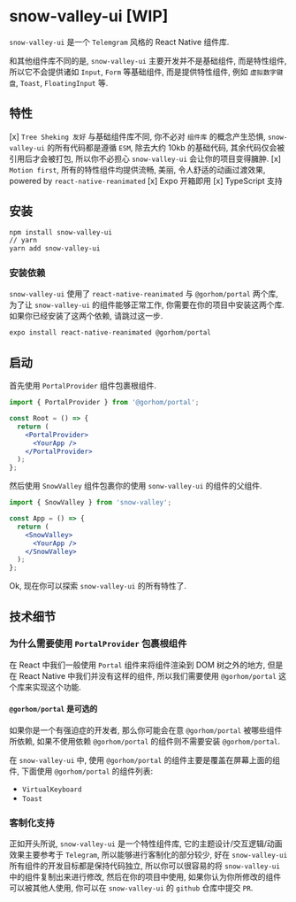 # snow-valley-ui [WIP]

`snow-valley-ui` 是一个 `Telemgram` 风格的 React Native 组件库.

和其他组件库不同的是, `snow-valley-ui` 主要开发并不是基础组件, 而是特性组件, 所以它不会提供诸如 `Input`, `Form` 等基础组件, 而是提供特性组件, 例如 `虚拟数字键盘`, `Toast`, `FloatingInput` 等.

## 特性
[x] `Tree Sheking 友好` 与基础组件库不同, 你不必对 `组件库` 的概念产生恐惧, `snow-valley-ui` 的所有代码都是遵循 `ESM`, 除去大约 10kb 的基础代码, 其余代码仅会被引用后才会被打包, 所以你不必担心 `snow-valley-ui` 会让你的项目变得臃肿.
[x] `Motion first`, 所有的特性组件均提供流畅, 美丽, 令人舒适的动画过渡效果, powered by `react-native-reanimated`
[x] Expo 开箱即用
[x] TypeScript 支持

## 安装

```bash
npm install snow-valley-ui
// yarn
yarn add snow-valley-ui
```

### 安装依赖
`snow-valley-ui` 使用了 `react-native-reanimated` 与 `@gorhom/portal` 两个库, 为了让 `snow-valley-ui` 的组件能够正常工作, 你需要在你的项目中安装这两个库.
如果你已经安装了这两个依赖, 请跳过这一步.
```bash
expo install react-native-reanimated @gorhom/portal
```

## 启动

首先使用 `PortalProvider` 组件包裹根组件.

```jsx
import { PortalProvider } from '@gorhom/portal';

const Root = () => {
  return (
    <PortalProvider>
      <YourApp />
    </PortalProvider>
  );
};
```

然后使用 `SnowValley` 组件包裹你的使用 `sonw-valley-ui` 的组件的父组件.

```jsx
import { SnowValley } from 'snow-valley';

const App = () => {
  return (
    <SnowValley>
      <YourApp />
    </SnowValley>
  );
};
```

Ok, 现在你可以探索 `snow-valley-ui` 的所有特性了.

## 技术细节

### 为什么需要使用 `PortalProvider` 包裹根组件

在 React 中我们一般使用 `Portal` 组件来将组件渲染到 DOM 树之外的地方, 但是在 React Native 中我们并没有这样的组件, 所以我们需要使用 `@gorhom/portal` 这个库来实现这个功能.

#### `@gorhom/portal` 是可选的

如果你是一个有强迫症的开发者, 那么你可能会在意 `@gorhom/portal` 被哪些组件所依赖, 如果不使用依赖 `@gorhom/portal` 的组件则不需要安装 `@gorhom/portal`.

在 `snow-valley-ui` 中, 使用 `@gorhom/portal` 的组件主要是覆盖在屏幕上面的组件, 下面使用 `@gorhom/portal` 的组件列表:

- `VirtualKeyboard`
- `Toast`

### 客制化支持

正如开头所说, `snow-valley-ui` 是一个特性组件库, 它的主题设计/交互逻辑/动画效果主要参考于 `Telegram`, 所以能够进行客制化的部分较少, 好在 `snow-valley-ui` 所有组件的开发目标都是保持代码独立, 所以你可以很容易的将 `snow-valley-ui` 中的组件复制出来进行修改, 然后在你的项目中使用, 如果你认为你所修改的组件可以被其他人使用, 你可以在 `snow-valley-ui` 的 `github` 仓库中提交 `PR`.


